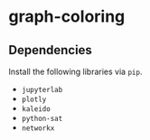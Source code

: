 # graph-coloring

## Dependencies

Install the following libraries via `pip`.

- `jupyterlab`
- `plotly`
- `kaleido`
- `python-sat`
- `networkx`
